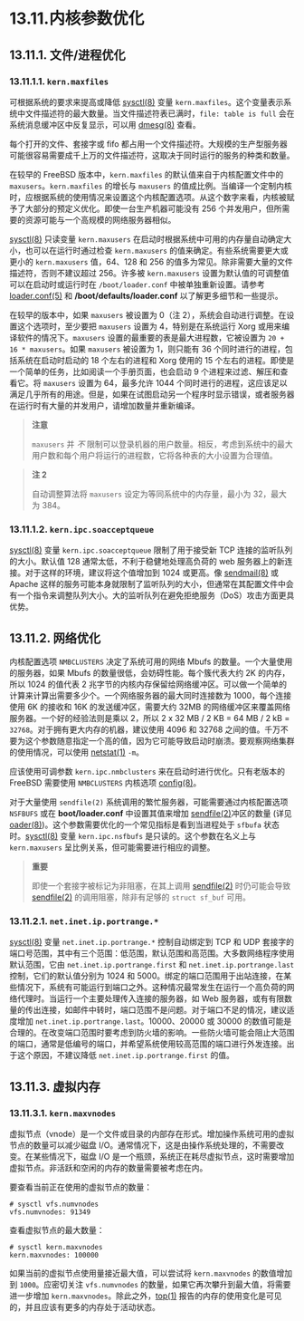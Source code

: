 # 13.11.内核参数优化

## 13.11.1. 文件/进程优化

### 13.11.1.1. `kern.maxfiles`

可根据系统的要求来提高或降低 [sysctl(8)](https://www.freebsd.org/cgi/man.cgi?query=sysctl\&sektion=8\&format=html) 变量 `kern.maxfiles`。这个变量表示系统中文件描述符的最大数量。当文件描述符表已满时，`file: table is full` 会在系统消息缓冲区中反复显示，可以用 [dmesg(8)](https://www.freebsd.org/cgi/man.cgi?query=dmesg\&sektion=8\&format=html) 查看。

每个打开的文件、套接字或 fifo 都占用一个文件描述符。大规模的生产型服务器可能很容易需要成千上万的文件描述符，这取决于同时运行的服务的种类和数量。

在较早的 FreeBSD 版本中，`kern.maxfiles` 的默认值来自于内核配置文件中的 `maxusers`。`kern.maxfiles` 的增长与 `maxusers` 的值成比例。当编译一个定制内核时，应根据系统的使用情况来设置这个内核配置选项。从这个数字来看，内核被赋予了大部分的预定义优化。即使一台生产机器可能没有 256 个并发用户，但所需要的资源可能与一个高规模的网络服务器相似。

[sysctl(8)](https://www.freebsd.org/cgi/man.cgi?query=sysctl\&sektion=8\&format=html) 只读变量 `kern.maxusers` 在启动时根据系统中可用的内存量自动确定大小，也可以在运行时通过检查 `kern.maxusers` 的值来确定。有些系统需要更大或更小的 `kern.maxusers` 值，64、128 和 256 的值多为常见。除非需要大量的文件描述符，否则不建议超过 256。许多被 `kern.maxusers` 设置为默认值的可调整值可以在启动时或运行时在 `/boot/loader.conf` 中被单独重新设置。请参考 [loader.conf(5)](https://www.freebsd.org/cgi/man.cgi?query=loader.conf\&sektion=5\&format=html) 和 **/boot/defaults/loader.conf** 以了解更多细节和一些提示。

在较早的版本中，如果 `maxusers` 被设置为 0（注 2），系统会自动进行调整。在设置这个选项时，至少要把 `maxusers` 设置为 4，特别是在系统运行 Xorg 或用来编译软件的情况下。`maxusers` 设置的最重要的表是最大进程数，它被设置为 `20 + 16 * maxusers`。如果 `maxusers` 被设置为 1，则只能有 36 个同时进行的进程，包括系统在启动时启动的 18 个左右的进程和 Xorg 使用的 15 个左右的进程。即使是一个简单的任务，比如阅读一个手册页面，也会启动 9 个进程来过滤、解压和查看它。将 `maxusers` 设置为 64，最多允许 1044 个同时进行的进程，这应该足以满足几乎所有的用途。但是，如果在试图启动另一个程序时显示错误，或者服务器在运行时有大量的并发用户，请增加数量并重新编译。

> **注意**
>
> `maxusers` 并 _不_ 限制可以登录机器的用户数量。相反，考虑到系统中的最大用户数和每个用户将运行的进程数，它将各种表的大小设置为合理值。

> **注 2**
>
> 自动调整算法将 `maxusers` 设定为等同系统中的内存量，最小为 32，最大为 384。

### 13.11.1.2. `kern.ipc.soacceptqueue`

[sysctl(8)](https://www.freebsd.org/cgi/man.cgi?query=sysctl\&sektion=8\&format=html) 变量 `kern.ipc.soacceptqueue` 限制了用于接受新 TCP 连接的监听队列的大小。默认值 128 通常太低，不利于稳健地处理高负荷的 web 服务器上的新连接。对于这样的环境，建议将这个值增加到 1024 或更高。像 [sendmail(8)](https://www.freebsd.org/cgi/man.cgi?query=sendmail\&sektion=8\&format=html) 或 Apache 这样的服务可能本身就限制了监听队列的大小，但通常在其配置文件中会有一个指令来调整队列大小。大的监听队列在避免拒绝服务（DoS）攻击方面更具优势。

## 13.11.2. 网络优化

内核配置选项 `NMBCLUSTERS` 决定了系统可用的网络 Mbufs 的数量。一个大量使用的服务器，如果 Mbufs 的数量很低，会妨碍性能。每个簇代表大约 2K 的内存，所以 1024 的值代表 2 兆字节的内核内存保留给网络缓冲区。可以做一个简单的计算来计算出需要多少个。一个网络服务器的最大同时连接数为 1000，每个连接使用 6K 的接收和 16K 的发送缓冲区，需要大约 32MB 的网络缓冲区来覆盖网络服务器。一个好的经验法则是乘以 2，所以 2 x 32 MB / 2 KB = 64 MB / 2 kB = `32768`。对于拥有更大内存的机器，建议使用 4096 和 32768 之间的值。千万不要为这个参数随意指定一个高的值，因为它可能导致启动时崩溃。要观察网络集群的使用情况，可以使用 [netstat(1)](https://www.freebsd.org/cgi/man.cgi?query=netstat\&sektion=1\&format=html) `-m`。

应该使用可调参数 `kern.ipc.nmbclusters` 来在启动时进行优化。只有老版本的 FreeBSD 需要使用 `NMBCLUSTERS` 内核选项 [config(8)](https://www.freebsd.org/cgi/man.cgi?query=config\&sektion=8\&format=html)。

对于大量使用 `sendfile(2)` 系统调用的繁忙服务器，可能需要通过内核配置选项 `NSFBUFS` 或在 **boot/loader.conf** 中设置其值来增加 [sendfile(2)](https://www.freebsd.org/cgi/man.cgi?query=sendfile\&sektion=2\&format=html)冲区的数量 (详见 [oader(8)](https://www.freebsd.org/cgi/man.cgi?query=loader\&sektion=8\&format=html))。这个参数需要优化的一个常见指标是看到当进程处于 `sfbufa` 状态时。[sysctl(8)](https://www.freebsd.org/cgi/man.cgi?query=sysctl\&sektion=8\&format=html) 变量 `kern.ipc.nsfbufs` 是只读的。这个参数在名义上与 `kern.maxusers` 呈比例关系，但可能需要进行相应的调整。

> **重要**
>
> 即使一个套接字被标记为非阻塞，在其上调用 [sendfile(2)](https://www.freebsd.org/cgi/man.cgi?query=sendfile\&sektion=2\&format=html) 时仍可能会导致 [sendfile(2)](https://www.freebsd.org/cgi/man.cgi?query=sendfile\&sektion=2\&format=html) 的调用阻塞，除非有足够的 `struct sf_buf` 可用。

### 13.11.2.1. `net.inet.ip.portrange.*`

[sysctl(8)](https://www.freebsd.org/cgi/man.cgi?query=sysctl\&sektion=8\&format=html) 变量 `net.inet.ip.portrange.*` 控制自动绑定到 TCP 和 UDP 套接字的端口号范围，其中有三个范围：低范围，默认范围和高范围。大多数网络程序使用默认范围，它由 `net.inet.ip.portrange.first` 和 `net.inet.ip.portrange.last` 控制，它们的默认值分别为 1024 和 5000。绑定的端口范围用于出站连接，在某些情况下，系统有可能运行到端口之外。这种情况最常发生在运行一个高负荷的网络代理时。当运行一个主要处理传入连接的服务器，如 Web 服务器，或有有限数量的传出连接，如邮件中转时，端口范围不是问题。对于端口不足的情况，建议适度增加 `net.inet.ip.portrange.last`。10000、20000 或 30000 的数值可能是合理的。在改变端口范围时要考虑到防火墙的影响。一些防火墙可能会阻止大范围的端口，通常是低编号的端口，并希望系统使用较高范围的端口进行外发连接。出于这个原因，不建议降低 `net.inet.ip.portrange.first` 的值。

## 13.11.3. 虚拟内存

### 13.11.3.1. `kern.maxvnodes`

虚拟节点（vnode）是一个文件或目录的内部存在形式。增加操作系统可用的虚拟节点的数量可以减少磁盘 I/O。通常情况下，这是由操作系统处理的，不需要改变。在某些情况下，磁盘 I/O 是一个瓶颈，系统正在耗尽虚拟节点，这时需要增加虚拟节点。非活跃和空闲的内存的数量需要被考虑在内。

要查看当前正在使用的虚拟节点的数量：

```
# sysctl vfs.numvnodes
vfs.numvnodes: 91349
```

查看虚拟节点的最大数量：

```
# sysctl kern.maxvnodes
kern.maxvnodes: 100000
```

如果当前的虚拟节点使用量接近最大值，可以尝试将 `kern.maxvnodes` 的数值增加到 `1000`。应密切关注 `vfs.numvnodes` 的数量，如果它再次攀升到最大值，将需要进一步增加 `kern.maxvnodes`。除此之外，[top(1)](https://www.freebsd.org/cgi/man.cgi?query=top\&sektion=1\&format=html) 报告的内存的使用变化是可见的，并且应该有更多的内存处于活动状态。
